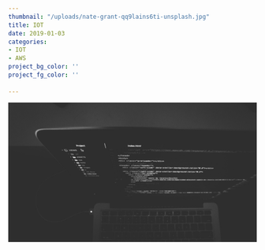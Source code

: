 ```yaml
---
thumbnail: "/uploads/nate-grant-qq9lains6ti-unsplash.jpg"
title: IOT
date: 2019-01-03
categories:
- IOT
- AWS
project_bg_color: ''
project_fg_color: ''

---
```

![](/uploads/nate-grant-qq9lains6ti-unsplash.jpg)